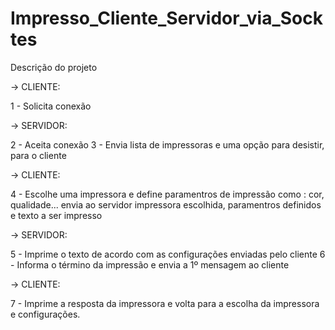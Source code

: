 # Impresso_Cliente_Servidor_via_Socktes

Descrição do projeto

-> CLIENTE:

  1 - Solicita conexão
  
-> SERVIDOR:

  2 - Aceita conexão
  3 - Envia lista de impressoras e uma opção para desistir, para o cliente
  
-> CLIENTE:

  4 - Escolhe uma impressora e define paramentros de impressão como : cor, qualidade...
  envia ao servidor impressora escolhida, paramentros definidos e texto a ser impresso
  
-> SERVIDOR:

  5 - Imprime o texto de acordo com as configurações enviadas pelo cliente
  6 - Informa o término da impressão e envia a 1º mensagem ao cliente
  
 -> CLIENTE: 
 
  7 - Imprime a resposta da impressora e volta para a escolha da impressora e configurações.
